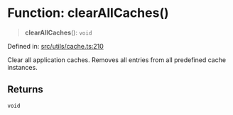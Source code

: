 # Function: clearAllCaches()

> **clearAllCaches**(): `void`

Defined in: [src/utils/cache.ts:210](https://github.com/Nick2bad4u/Uptime-Watcher/blob/8a1973382d5fe14c52996ecda381894eb7ecd4a6/src/utils/cache.ts#L210)

Clear all application caches.
Removes all entries from all predefined cache instances.

## Returns

`void`
